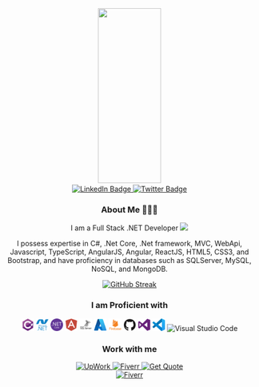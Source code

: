 <div id="header" align="center">
  <img src="https://media.giphy.com/media/dWesBcTLavkZuG35MI/giphy.gif" width="50%" height="350"/>
  
</div>
<div id="badges" align="center">
  <a href="https://www.linkedin.com/in/sumairirshad/">
  <img src="https://img.shields.io/badge/LinkedIn-blue?style=for-the-badge&logo=linkedin&logoColor=white" alt="LinkedIn Badge"/>
  </a>
   <a href="https://twitter.com/sumairirshad">
  <img src="https://img.shields.io/badge/Twitter-blue?style=for-the-badge&logo=twitter&logoColor=white" alt="Twitter Badge"/>
  </a>
</div>
<div id="header" align="center">
  <h3>About Me 👨🏼‍💻</h3>
<p> I am a Full Stack .NET Developer <img src="https://media.giphy.com/media/WUlplcMpOCEmTGBtBW/giphy.gif" width="40"></p>

<p> I possess expertise in C#, .Net Core,
.Net framework, MVC, WebApi, Javascript, TypeScript, AngularJS, Angular, ReactJS, HTML5, 
CSS3, and Bootstrap, and have proficiency in databases such as SQLServer, MySQL,
NoSQL, and MongoDB.</p>
  
[![GitHub Streak](https://github-readme-streak-stats.herokuapp.com?user=sumairirshad)](https://git.io/streak-stats)
 <div dir="auto">
   <h3>I am Proficient with</h3>
   <img src="https://github.com/devicons/devicon/blob/master/icons/csharp/csharp-original.svg" alt="C#" width="5%"/>
   <img src="https://github.com/devicons/devicon/blob/master/icons/dot-net/dot-net-plain-wordmark.svg" alt=".NET" width="5%"/>
    <img src="https://github.com/devicons/devicon/blob/master/icons/dotnetcore/dotnetcore-original.svg" alt=".NET CORE" width="5%"/>
   <img src="https://github.com/devicons/devicon/blob/master/icons/angularjs/angularjs-plain.svg" alt="Angular" width="5%"/> 
    <img src="https://github.com/devicons/devicon/blob/master/icons/microsoftsqlserver/microsoftsqlserver-plain-wordmark.svg" alt="SQL Management Studio" width="5%"/>
   <img src="https://github.com/devicons/devicon/blob/master/icons/azure/azure-original.svg" alt="Azure" width="5%"/>
    <img src="https://github.com/devicons/devicon/blob/master/icons/firebase/firebase-plain-wordmark.svg" alt="Firebase" width="5%"/>
    <img src="https://github.com/devicons/devicon/blob/master/icons/github/github-original.svg" alt="GitHub" width="5%"/>
   <img src="https://github.com/devicons/devicon/blob/master/icons/visualstudio/visualstudio-plain.svg" alt="Visual Studio" width="5%"/>
   <img src="https://github.com/devicons/devicon/blob/master/icons/vscode/vscode-original.svg" alt="Visual Studio Code" width="5%"/>
	    <img src="[https://github.com/devicons/devicon/blob/master/icons/vscode/vscode-original.svg](https://github.com/devicons/devicon/blob/master/icons/react/react-original.svg)" alt="Visual Studio Code" width="5%"/>
     

  </div>
  <div align="center">
  <h3>Work with me</h3>
    <a href="https://www.upwork.com/workwith/sumairirshad">
     <img src="https://user-images.githubusercontent.com/34067718/173792897-e9c73c53-ae45-4e26-bc74-276e1c5bfb79.png" alt="UpWork" width="5%"/>
    </a>
     <a href="https://www.fiverr.com/sumairirshad?up_rollout=true">
     <img src="https://static.cdnlogo.com/logos/f/79/fiverr.svg" alt="Fiverr" width="5%"/>
    </a>
	  <a href="mailto:sumairirshad@gmail.com?subject=I need a Quote">
     <img src="https://user-images.githubusercontent.com/34067718/173805185-7737d4ef-03df-45ca-9bce-401345fecb7c.png" alt="Get Quote" width="5%"/>
    </a>
  </div>
  <div align="center">
    <a href="[https://Nettcore.io](http://nettcore.io/portfolio.html)">
    <img src="https://user-images.githubusercontent.com/34067718/173799336-9042bb20-f08e-42d4-8499-9888af36cb64.png" alt="Fiverr" width="20%"/>
    </a>
  </div
</div>
